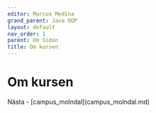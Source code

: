 ```yaml
---
editor: Marcus Medina
grand_parent: Java OOP
layout: default
nav_order: 1
parent: Om Sidan
title: Om kursen
---
```


# Om kursen

<div class="bottom">
Nästa - [campus_molndal](campus_molndal.md)
</div>
